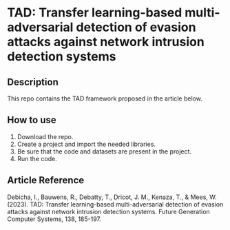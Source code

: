# TAD: Transfer learning-based multi-adversarial detection of evasion attacks against network intrusion detection systems

## Description

This repo contains the TAD framework proposed in the article below. 

## How to use

1. Download the repo.
2. Create a project and import the needed libraries.
3. Be sure that the code and datasets are present in the project. 
4. Run the code.

## Article Reference

Debicha, I., Bauwens, R., Debatty, T., Dricot, J. M., Kenaza, T., & Mees, W. (2023). TAD: Transfer learning-based multi-adversarial detection of evasion attacks against network intrusion detection systems. Future Generation Computer Systems, 138, 185-197.

